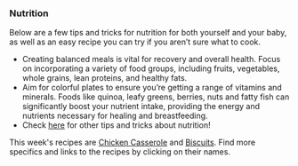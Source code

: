 ### Nutrition

Below are a few tips and tricks for nutrition for both yourself and your baby, as well as an easy recipe you can try if you aren’t sure what to cook. 

* Creating balanced meals is vital for recovery and overall health. Focus on incorporating a variety of food groups, including fruits, vegetables, whole grains, lean proteins, and healthy fats.
* Aim for colorful plates to ensure you’re getting a range of vitamins and minerals. Foods like quinoa, leafy greens, berries, nuts and fatty fish can significantly boost your nutrient intake, providing the energy and nutrients necessary for healing and breastfeeding.
* Check [here](https://www.mayoclinic.org/healthy-lifestyle/infant-and-toddler-health/in-depth/breastfeeding-nutrition/art-20046912) for other tips and tricks about nutrition! 

This week's recipes are [Chicken Casserole](/markdown/modules/nutrition/recipes/Chicken_Casserole.md) and 
[Biscuits](/markdown/modules/nutrition/recipes/Biscuits.md). Find more specifics and links to the recipes by clicking on their names.
